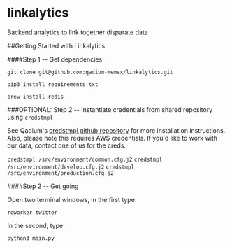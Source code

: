 # linkalytics
Backend analytics to link together disparate data

##Getting Started with Linkalytics

####Step 1 -- Get dependencies

```git clone git@github.com:qadium-memex/linkalytics.git```

```pip3 install requirements.txt```

```brew install redis```

###OPTIONAL: Step 2 -- Instantiate credentials from shared repository using `credstmpl`

See Qadium's [credstmpl github repository](https://github.com/qadium/credstmpl) for more installation instructions. Also, please note this requires AWS credentials. If you'd like to work with our data, contact one of us for the creds.

```credstmpl /src/environment/common.cfg.j2```
```credstmpl /src/environment/develop.cfg.j2```
```credstmpl /src/environment/production.cfg.j2```

####Step 2 -- Get going

Open two terminal windows, in the first type

```rqworker twitter```

In the second, type

```python3 main.py```

